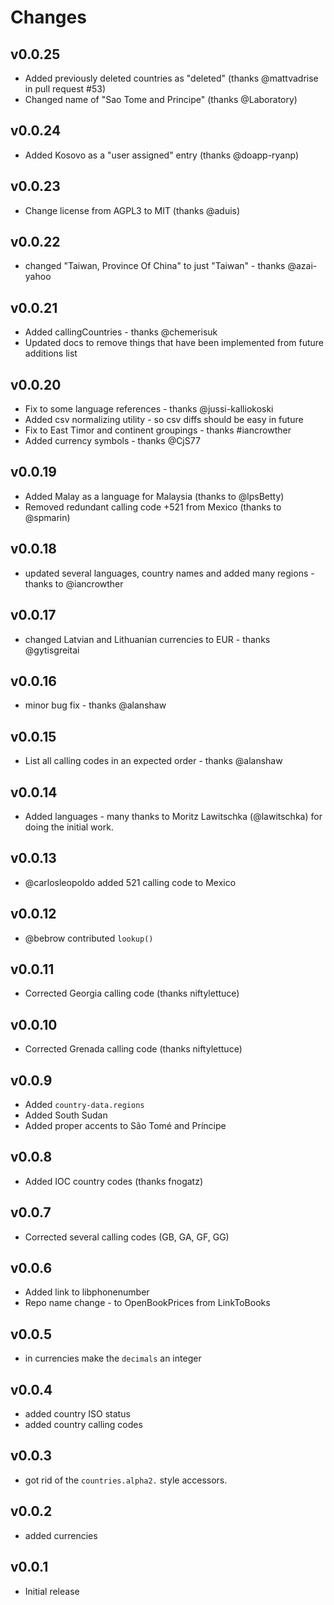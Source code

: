 # Changes

## v0.0.25

  * Added previously deleted countries as "deleted" (thanks @mattvadrise in pull request #53)
  * Changed name of "Sao Tome and Principe" (thanks @Laboratory)

## v0.0.24

  * Added Kosovo as a "user assigned" entry (thanks @doapp-ryanp)

## v0.0.23

  * Change license from AGPL3 to MIT (thanks @aduis)

## v0.0.22

  * changed "Taiwan, Province Of China" to just "Taiwan" - thanks @azai-yahoo

## v0.0.21

  * Added callingCountries - thanks @chemerisuk
  * Updated docs to remove things that have been implemented from future additions list

## v0.0.20

  * Fix to some language references - thanks @jussi-kalliokoski
  * Added csv normalizing utility - so csv diffs should be easy in future
  * Fix to East Timor and continent groupings - thanks #iancrowther
  * Added currency symbols - thanks @CjS77

## v0.0.19

  * Added Malay as a language for Malaysia (thanks to @lpsBetty)
  * Removed redundant calling code +521 from Mexico (thanks to @spmarin)

## v0.0.18

  * updated several languages, country names and added many regions - thanks to @iancrowther

## v0.0.17

  * changed Latvian and Lithuanian currencies to EUR - thanks @gytisgreitai

## v0.0.16

  * minor bug fix - thanks @alanshaw

## v0.0.15

  * List all calling codes in an expected order - thanks @alanshaw

## v0.0.14

  * Added languages - many thanks to Moritz Lawitschka (@lawitschka) for doing the initial work.

## v0.0.13

  * @carlosleopoldo added 521 calling code to Mexico

## v0.0.12

  * @bebrow contributed `lookup()`

## v0.0.11

  * Corrected Georgia calling code (thanks niftylettuce)

## v0.0.10

  * Corrected Grenada calling code (thanks niftylettuce)

## v0.0.9

  * Added `country-data.regions`
  * Added South Sudan
  * Added proper accents to São Tomé and Príncipe

## v0.0.8

  * Added IOC country codes (thanks fnogatz)

## v0.0.7

  * Corrected several calling codes (GB, GA, GF, GG)

## v0.0.6

  * Added link to libphonenumber
  * Repo name change - to OpenBookPrices from LinkToBooks

## v0.0.5

  * in currencies make the `decimals` an integer

## v0.0.4

  * added country ISO status
  * added country calling codes

## v0.0.3

  * got rid of the `countries.alpha2.` style accessors.

## v0.0.2

  * added currencies

## v0.0.1

  * Initial release
